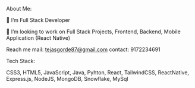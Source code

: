About Me:

🌱 I’m Full Stack Developer

👯 I’m looking to work on Full Stack Projects, Frontend, Backend, Mobile Application (React Native) 

Reach me 
mail: tejasgorde87@gmail.com
contact: 9172234691

Tech Stack:

CSS3, 
HTML5, 
JavaScript, 
Java, 
Pyhton, 
React, 
TailwindCSS, 
ReactNative, 
Express.js, 
NodeJS, 
MongoDB, 
Snowflake,
MySql 



